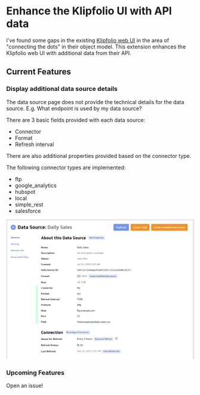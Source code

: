 # Enhance the Klipfolio UI with API data

I've found some gaps in the existing [Klipfolio web UI](https://app.klipfolio.com/) in the area of "connecting the dots" in their object model.  This extension enhances the Klipfolio web UI with additional data from their API.

## Current Features

### Display additional data source details 

The data source page does not provide the technical details for the data source.  E.g. What endpoint is used by my data source?

There are 3 basic fields provided with each data source:
- Connector
- Format
- Refresh interval

There are also additional properties provided based on the connector type.  

The following connector types are implemented: 
- ftp
- google_analytics
- hubspot
- local
- simple_rest
- salesforce

![screenshot](/screenshot.png)

### Upcoming Features

Open an issue! 
